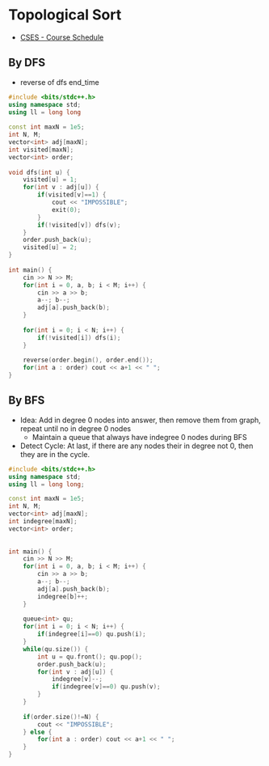 # Topological Sort
- [CSES - Course Schedule](https://cses.fi/problemset/task/1679/)

## By DFS
- reverse of dfs end_time
```cpp
#include <bits/stdc++.h>
using namespace std;
using ll = long long
 
const int maxN = 1e5;
int N, M;
vector<int> adj[maxN];
int visited[maxN];
vector<int> order;
 
void dfs(int u) {
    visited[u] = 1;
    for(int v : adj[u]) {
        if(visited[v]==1) {
            cout << "IMPOSSIBLE";
            exit(0);
        }
        if(!visited[v]) dfs(v);
    }
    order.push_back(u);
    visited[u] = 2;
}
 
int main() {
    cin >> N >> M;
    for(int i = 0, a, b; i < M; i++) {
        cin >> a >> b;
        a--; b--;
        adj[a].push_back(b);
    }
 
    for(int i = 0; i < N; i++) {
        if(!visited[i]) dfs(i);
    }
 
    reverse(order.begin(), order.end());
    for(int a : order) cout << a+1 << " ";
}
```

## By BFS
- Idea: Add in degree 0 nodes into answer, then remove them from graph, repeat until no in degree 0 nodes
    - Maintain a queue that always have indegree 0 nodes during BFS
- Detect Cycle: At last, if there are any nodes their in degree not 0, then they are in the cycle.
```cpp
#include <bits/stdc++.h>
using namespace std;
using ll = long long;

const int maxN = 1e5;
int N, M;
vector<int> adj[maxN];
int indegree[maxN];
vector<int> order;
 
 
int main() {
    cin >> N >> M;
    for(int i = 0, a, b; i < M; i++) {
        cin >> a >> b;
        a--; b--;
        adj[a].push_back(b);
        indegree[b]++;
    }
 
    queue<int> qu;
    for(int i = 0; i < N; i++) {
        if(indegree[i]==0) qu.push(i);
    }
    while(qu.size()) {
        int u = qu.front(); qu.pop();
        order.push_back(u);
        for(int v : adj[u]) {
            indegree[v]--;
            if(indegree[v]==0) qu.push(v);
        }
    }
 
    if(order.size()!=N) {
        cout << "IMPOSSIBLE";
    } else {
        for(int a : order) cout << a+1 << " ";
    }
}
```
